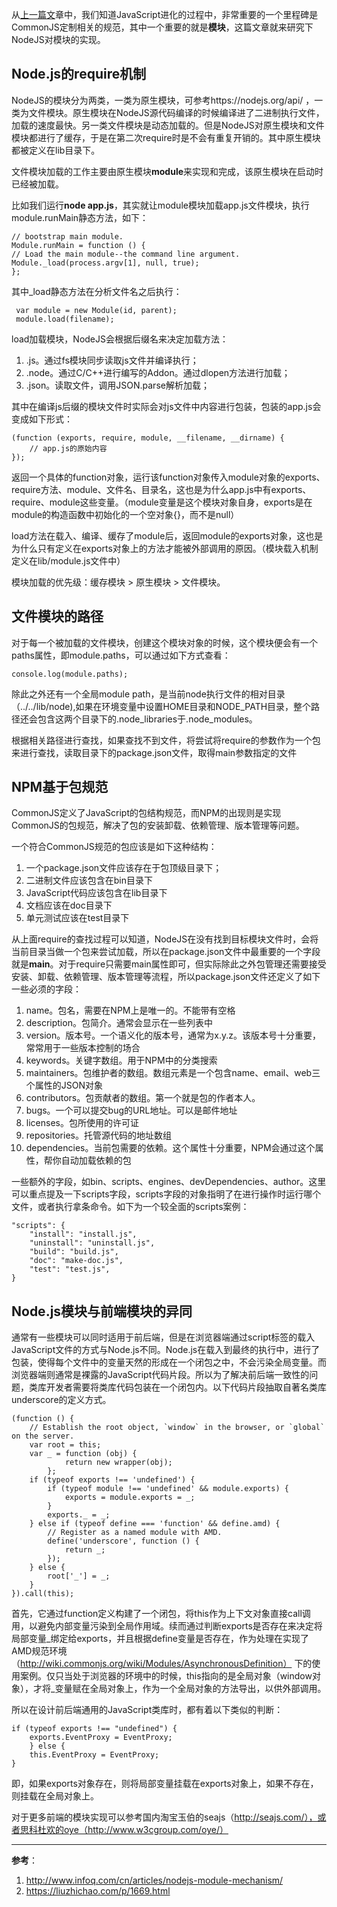 从[上一篇文](http://blog.myitlove.com/commonjs/)章中，我们知道JavaScript进化的过程中，非常重要的一个里程碑是CommonJS定制相关的规范，其中一个重要的就是**模块**，这篇文章就来研究下NodeJS对模块的实现。

## Node.js的require机制

NodeJS的模块分为两类，一类为原生模块，可参考https://nodejs.org/api/ ，一类为文件模块。原生模块在NodeJS源代码编译的时候编译进了二进制执行文件，加载的速度最快。另一类文件模块是动态加载的。但是NodeJS对原生模块和文件模块都进行了缓存，于是在第二次require时是不会有重复开销的。其中原生模块都被定义在lib目录下。

文件模块加载的工作主要由原生模块**module**来实现和完成，该原生模块在启动时已经被加载。

比如我们运行**node app.js**，其实就让module模块加载app.js文件模块，执行module.runMain静态方法，如下：

    // bootstrap main module.
    Module.runMain = function () {
    // Load the main module--the command line argument.
    Module._load(process.argv[1], null, true);
    };

   其中_load静态方法在分析文件名之后执行：
    
     var module = new Module(id, parent);
     module.load(filename);
     
   load加载模块，NodeJS会根据后缀名来决定加载方法：
   
   1. .js。通过fs模块同步读取js文件并编译执行；
   2. .node。通过C/C++进行编写的Addon。通过dlopen方法进行加载；
   3. .json。读取文件，调用JSON.parse解析加载；

   其中在编译js后缀的模块文件时实际会对js文件中内容进行包装，包装的app.js会变成如下形式：
   
    (function (exports, require, module, __filename, __dirname) {
        // app.js的原始内容
    });
    
   返回一个具体的function对象，运行该function对象传入module对象的exports、require方法、module、文件名、目录名，这也是为什么app.js中有exports、require、module这些变量。（module变量是这个模块对象自身，exports是在module的构造函数中初始化的一个空对象{}，而不是null）
   
   load方法在载入、编译、缓存了module后，返回module的exports对象，这也是为什么只有定义在exports对象上的方法才能被外部调用的原因。（模块载入机制定义在lib/module.js文件中）
   
   模块加载的优先级：缓存模块 > 原生模块 > 文件模块。

## 文件模块的路径

   对于每一个被加载的文件模块，创建这个模块对象的时候，这个模块便会有一个paths属性，即module.paths，可以通过如下方式查看：
   
    console.log(module.paths);
    
   除此之外还有一个全局module path，是当前node执行文件的相对目录（../../lib/node),如果在环境变量中设置HOME目录和NODE_PATH目录，整个路径还会包含这两个目录下的.node_libraries于.node_modules。
   
   根据相关路径进行查找，如果查找不到文件，将尝试将require的参数作为一个包来进行查找，读取目录下的package.json文件，取得main参数指定的文件

## NPM基于包规范

   CommonJS定义了JavaScript的包结构规范，而NPM的出现则是实现CommonJS的包规范，解决了包的安装卸载、依赖管理、版本管理等问题。
   
   一个符合CommonJS规范的包应该是如下这种结构：
   
   1. 一个package.json文件应该存在于包顶级目录下；
   2. 二进制文件应该包含在bin目录下
   3. JavaScript代码应该包含在lib目录下
   4. 文档应该在doc目录下
   5. 单元测试应该在test目录下
   
   从上面require的查找过程可以知道，NodeJS在没有找到目标模块文件时，会将当前目录当做一个包来尝试加载，所以在package.json文件中最重要的一个字段就是**main**。对于require只需要main属性即可，但实际除此之外包管理还需要接受安装、卸载、依赖管理、版本管理等流程，所以package.json文件还定义了如下一些必须的字段：
   
   1. name。包名，需要在NPM上是唯一的。不能带有空格
   2. description。包简介。通常会显示在一些列表中
   3. version。版本号。一个语义化的版本号，通常为x.y.z。该版本号十分重要，常常用于一些版本控制的场合
   4. keywords。关键字数组。用于NPM中的分类搜索
   5. maintainers。包维护者的数组。数组元素是一个包含name、email、web三个属性的JSON对象
   6. contributors。包贡献者的数组。第一个就是包的作者本人。
   7. bugs。一个可以提交bug的URL地址。可以是邮件地址
   8. licenses。包所使用的许可证
   9. repositories。托管源代码的地址数组
   10. dependencies。当前包需要的依赖。这个属性十分重要，NPM会通过这个属性，帮你自动加载依赖的包

   一些额外的字段，如bin、scripts、engines、devDependencies、author。这里可以重点提及一下scripts字段，scripts字段的对象指明了在进行操作时运行哪个文件，或者执行拿条命令。如下为一个较全面的scripts案例：
   
    "scripts": {
        "install": "install.js",
        "uninstall": "uninstall.js",
        "build": "build.js",
        "doc": "make-doc.js",
        "test": "test.js",
    }
    
## Node.js模块与前端模块的异同
    
   通常有一些模块可以同时适用于前后端，但是在浏览器端通过script标签的载入JavaScript文件的方式与Node.js不同。Node.js在载入到最终的执行中，进行了包装，使得每个文件中的变量天然的形成在一个闭包之中，不会污染全局变量。而浏览器端则通常是裸露的JavaScript代码片段。所以为了解决前后端一致性的问题，类库开发者需要将类库代码包装在一个闭包内。以下代码片段抽取自著名类库underscore的定义方式。
   
    (function () {
        // Establish the root object, `window` in the browser, or `global` on the server.
        var root = this;
        var _ = function (obj) {
                return new wrapper(obj);
            };
        if (typeof exports !== 'undefined') {
            if (typeof module !== 'undefined' && module.exports) {
                exports = module.exports = _;
            }
            exports._ = _;
        } else if (typeof define === 'function' && define.amd) {
            // Register as a named module with AMD.
            define('underscore', function () {
                return _;
            });
        } else {
            root['_'] = _;
        }
    }).call(this);

   首先，它通过function定义构建了一个闭包，将this作为上下文对象直接call调用，以避免内部变量污染到全局作用域。续而通过判断exports是否存在来决定将局部变量_绑定给exports，并且根据define变量是否存在，作为处理在实现了AMD规范环境（http://wiki.commonjs.org/wiki/Modules/AsynchronousDefinition） 下的使用案例。仅只当处于浏览器的环境中的时候，this指向的是全局对象（window对象），才将_变量赋在全局对象上，作为一个全局对象的方法导出，以供外部调用。

   所以在设计前后端通用的JavaScript类库时，都有着以下类似的判断：

    if (typeof exports !== "undefined") {
        exports.EventProxy = EventProxy;
        } else {
        this.EventProxy = EventProxy;
    } 
    
   即，如果exports对象存在，则将局部变量挂载在exports对象上，如果不存在，则挂载在全局对象上。

   对于更多前端的模块实现可以参考国内淘宝玉伯的seajs（http://seajs.com/），或者思科杜欢的oye（http://www.w3cgroup.com/oye/）
   
---

**参考**：

1. http://www.infoq.com/cn/articles/nodejs-module-mechanism/
2. https://liuzhichao.com/p/1669.html
